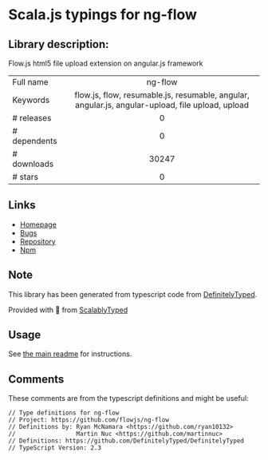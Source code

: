 
# Scala.js typings for ng-flow


## Library description:
Flow.js html5 file upload extension on angular.js framework

|                    |                 |
| ------------------ | :-------------: |
| Full name          | ng-flow |
| Keywords           | flow.js, flow, resumable.js, resumable, angular, angular.js, angular-upload, file upload, upload |
| # releases         | 0 |
| # dependents       | 0 |
| # downloads        | 30247 |
| # stars            | 0 |

## Links
- [Homepage](https://github.com/flowjs/ng-flow)
- [Bugs](https://github.com/flowjs/ng-flow/issues)
- [Repository](https://github.com/flowjs/ng-flow)
- [Npm](https://www.npmjs.com/package/ng-flow)
    


## Note
This library has been generated from typescript code from [DefinitelyTyped](https://definitelytyped.org).

Provided with :purple_heart: from [ScalablyTyped](https://github.com/oyvindberg/ScalablyTyped)

## Usage
See [the main readme](../../readme.md) for instructions.

## Comments

These comments are from the typescript definitions and might be useful:
```
// Type definitions for ng-flow
// Project: https://github.com/flowjs/ng-flow
// Definitions by: Ryan McNamara <https://github.com/ryan10132>
//                 Martin Nuc <https://github.com/martinnuc>
// Definitions: https://github.com/DefinitelyTyped/DefinitelyTyped
// TypeScript Version: 2.3

```

